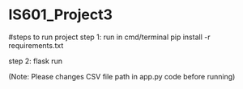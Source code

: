 # IS601_Project3
#steps to run project
step 1: run in cmd/terminal
pip install -r requirements.txt

step 2: flask run

(Note: Please changes CSV file path in app.py code before running)
